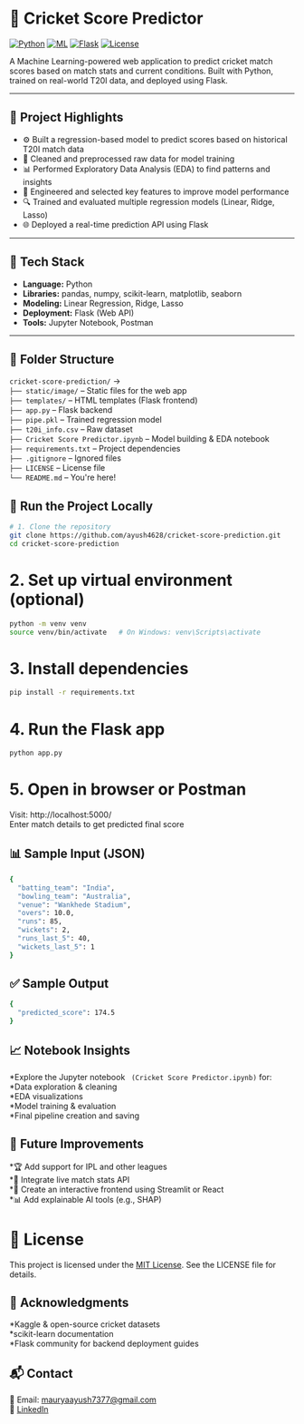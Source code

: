 # 🏏 Cricket Score Predictor

[![Python](https://img.shields.io/badge/Python-3.9+-blue?logo=python)](https://www.python.org/)
[![ML](https://img.shields.io/badge/Machine%20Learning-Regression-green)]()
[![Flask](https://img.shields.io/badge/Flask-API-lightgrey?logo=flask)](https://flask.palletsprojects.com/)
[![License](https://img.shields.io/badge/License-MIT-purple.svg)](LICENSE)

A Machine Learning-powered web application to predict cricket match scores based on match stats and current conditions. Built with Python, trained on real-world T20I data, and deployed using Flask.

---

## 📌 Project Highlights

- ⚙️ Built a regression-based model to predict scores based on historical T20I match data  
- 🧹 Cleaned and preprocessed raw data for model training  
- 📊 Performed Exploratory Data Analysis (EDA) to find patterns and insights  
- 🧠 Engineered and selected key features to improve model performance  
- 🔍 Trained and evaluated multiple regression models (Linear, Ridge, Lasso)  
- 🌐 Deployed a real-time prediction API using Flask  

---

## 🔧 Tech Stack

- **Language:** Python  
- **Libraries:** pandas, numpy, scikit-learn, matplotlib, seaborn  
- **Modeling:** Linear Regression, Ridge, Lasso  
- **Deployment:** Flask (Web API)  
- **Tools:** Jupyter Notebook, Postman  

---

## 📁 Folder Structure

`cricket-score-prediction/` →  
`├── static/image/` – Static files for the web app  
`├── templates/` – HTML templates (Flask frontend)  
`├── app.py` – Flask backend  
`├── pipe.pkl` – Trained regression model  
`├── t20i_info.csv` – Raw dataset  
`├── Cricket Score Predictor.ipynb` – Model building & EDA notebook  
`├── requirements.txt` – Project dependencies  
`├── .gitignore` – Ignored files  
`├── LICENSE` – License file  
`└── README.md` – You're here!

## 🚀 Run the Project Locally

```bash
# 1. Clone the repository
git clone https://github.com/ayush4628/cricket-score-prediction.git
cd cricket-score-prediction
```
# 2. Set up virtual environment (optional)
```bash
python -m venv venv
source venv/bin/activate   # On Windows: venv\Scripts\activate
```
# 3. Install dependencies
```bash
pip install -r requirements.txt
```

# 4. Run the Flask app
```bash
python app.py
```

# 5. Open in browser or Postman
 Visit: http://localhost:5000/  
 Enter match details to get predicted final score

## 📊 Sample Input (JSON)
```bash
{
  "batting_team": "India",
  "bowling_team": "Australia",
  "venue": "Wankhede Stadium",
  "overs": 10.0,
  "runs": 85,
  "wickets": 2,
  "runs_last_5": 40,
  "wickets_last_5": 1
}
```

## ✅ Sample Output
```bash
{
  "predicted_score": 174.5
}
```

## 📈 Notebook Insights
*Explore the Jupyter notebook ``` (Cricket Score Predictor.ipynb)``` for:  
*Data exploration & cleaning  
*EDA visualizations  
*Model training & evaluation  
*Final pipeline creation and saving  

## 🌟 Future Improvements
*🏆 Add support for IPL and other leagues  
*📡 Integrate live match stats API  
*🎨 Create an interactive frontend using Streamlit or React   
*📊 Add explainable AI tools (e.g., SHAP)  

# 📜 License
This project is licensed under the [MIT License](LICENSE). See the LICENSE file for details. 

## 🙏 Acknowledgments
*Kaggle & open-source cricket datasets  
*scikit-learn documentation  
*Flask community for backend deployment guides  

## 📬 Contact
📧 Email: [mauryaayush7377@gmail.com](mailto:mauryaayush7377@gmail.com)  
🔗 [LinkedIn](https://www.linkedin.com/in/ayush4628)
